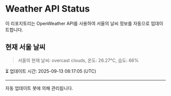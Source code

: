 
# Weather API Status

이 리포지토리는 OpenWeather API를 사용하여 서울의 날씨 정보를 자동으로 업데이트합니다.

## 현재 서울 날씨
> 서울의 현재 날씨: overcast clouds, 온도: 26.27°C, 습도: 66%

⏳ 업데이트 시간: 2025-09-13 08:17:05 (UTC)

---
자동 업데이트 봇에 의해 관리됩니다.
